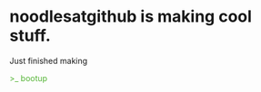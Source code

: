 # noodlesatgithub is making cool stuff.

Just finished making <p style="color: #53b434"> >_ bootup </p>
